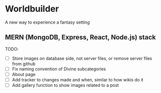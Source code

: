 # Worldbuilder
A new way to experience a fantasy setting
## MERN (MongoDB, Express, React, Node.js) stack

TODO:
- [ ] Store images on database side, not server files, or remove server files from github
- [ ] Fix naming convention of Divine subcategories
- [ ] About page
- [ ] Add tracker to changes made and when, similar to how wikis do it
- [ ] Add gallery function to show images related to a post
